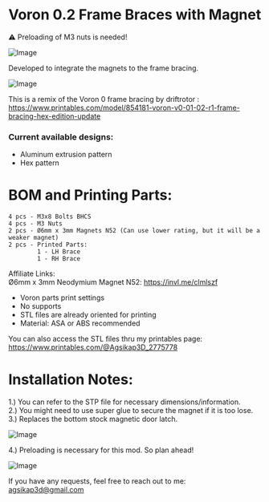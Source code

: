 # Voron 0.2 Frame Braces with Magnet
:warning: Preloading of M3 nuts is needed!

![Image](https://github.com/user-attachments/assets/a25a9541-220f-4b7a-a604-46c49d20a6e0)

Developed to integrate the magnets to the frame bracing.  

![Image](https://github.com/user-attachments/assets/0fc59e13-5d92-435a-8d2b-c260620b55db)

This is a remix of the Voron 0 frame bracing by driftrotor :  
https://www.printables.com/model/854181-voron-v0-01-02-r1-frame-bracing-hex-edition-update

### Current available designs:  
- Aluminum extrusion pattern    
- Hex pattern  

# BOM and Printing Parts:  
```
4 pcs - M3x8 Bolts BHCS 
4 pcs - M3 Nuts
2 pcs - Ø6mm x 3mm Magnets N52 (Can use lower rating, but it will be a weaker magnet)
2 pcs - Printed Parts:
        1 - LH Brace
        1 - RH Brace  
```
Affiliate Links:  
Ø6mm x 3mm Neodymium Magnet N52: https://invl.me/clmlszf

- Voron parts print settings
- No supports
- STL files are already oriented for printing 
- Material: ASA or ABS recommended

You can also access the STL files thru my printables page:  
https://www.printables.com/@Agsikap3D_2775778

# Installation Notes:
1.) You can refer to the STP file for necessary dimensions/information.  
2.) You might need to use super glue to secure the magnet if it is too lose.  
3.) Replaces the bottom stock magnetic door latch.  

![Image](https://github.com/user-attachments/assets/16b12d7e-7c49-49b1-8851-012f973f18a2)

4.) Preloading is necessary for this mod. So plan ahead!

![Image](https://github.com/user-attachments/assets/57af790d-473f-439f-b232-223b791c10b2)

If you have any requests, feel free to reach out to me:  
agsikap3d@gmail.com
